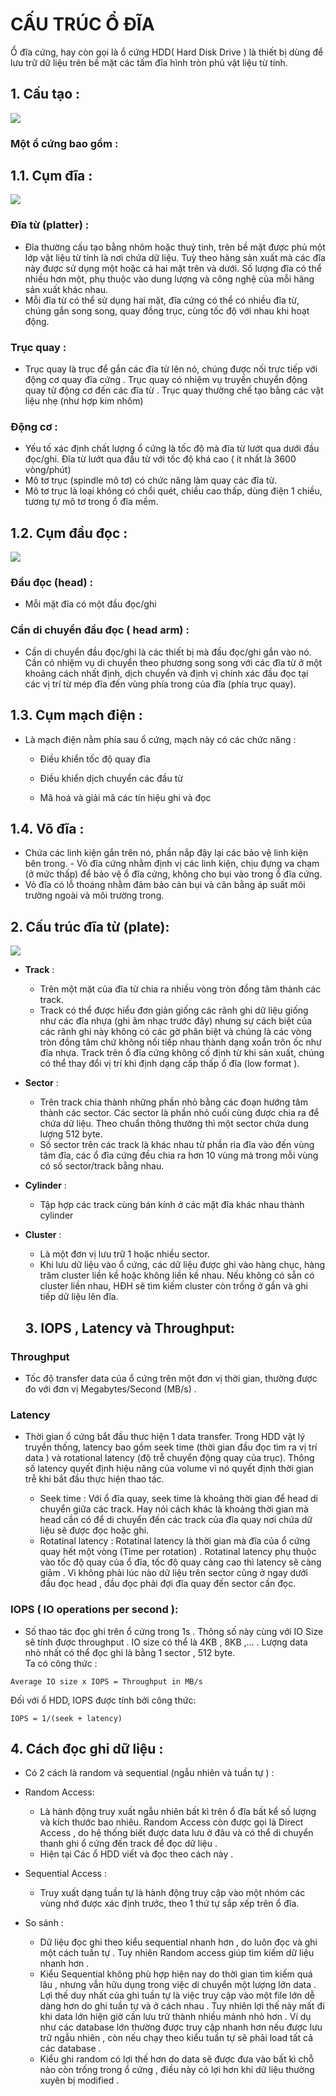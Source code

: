 # CẤU TRÚC Ổ ĐĨA  
Ổ đĩa cứng, hay còn gọi là ổ cứng HDD( Hard Disk Drive ) là thiết bị dùng để lưu trữ dữ liệu trên bề mặt các tấm đĩa hình tròn phủ vật liệu từ tính. 
## 1. Cấu tạo :    
<img src="../Storage/img/Stg_1_1.jpg">

### Một ổ cứng bao gồm :   

## 1.1. Cụm đĩa :  

<img src="../Storage/img/Stg_1_2.jpg">  

### Đĩa từ (platter) :  
- Đĩa thường cấu tạo bằng nhôm hoặc thuỷ tinh, trên bề mặt được phủ một lớp vật liệu từ tính là nơi chứa dữ liệu. Tuỳ theo hãng sản xuất mà các đĩa này được sử dụng một hoặc cả hai mặt trên và dưới. Số lượng đĩa có thể nhiều hơn một, phụ thuộc vào dung lượng và công nghệ của mỗi hãng sản xuất khác nhau.  
- Mỗi đĩa từ có thể sử dụng hai mặt, đĩa cứng có thể có nhiều đĩa từ, chúng gắn song song, quay đồng trục, cùng tốc độ với nhau khi hoạt động.     
    
###  Trục quay :  
- Trục quay là trục để gắn các đĩa từ lên nó, chúng được nối trực tiếp với động cơ quay đĩa cứng . Trục quay có nhiệm vụ truyền chuyển động quay từ động cơ đến các đĩa từ . Trục quay thường chế tạo bằng các vật liệu nhẹ (như hợp kim nhôm)
    
### Động cơ :    
- Yếu tố xác định chất lượng ổ cứng là tốc độ mà đĩa từ lướt qua dưới đầu đọc/ghi. Đĩa từ lướt qua đầu từ với tốc độ khá cao ( ít nhất là 3600 vòng/phút)  
- Mô tơ trục (spindle mô tơ) có chức năng làm quay các đĩa từ.
- Mô tơ trục là loại không có chổi quét, chiều cao thấp, dùng điện 1 chiều, tương tự mô tơ trong ổ đĩa mềm.
 
## 1.2. Cụm đầu đọc :  
<img src="../img/Stg_1_3.png">  

  ### Đầu đọc (head) :  
-  Mỗi mặt đĩa có một đầu đọc/ghi  

  ### Cần di chuyển đầu đọc ( head arm) :    
  - Cần di chuyển đầu đọc/ghi là các thiết bị mà đầu đọc/ghi gắn vào nó. Cần có nhiệm vụ di chuyển theo phương song song với các đĩa từ ở một khoảng cách nhất định, dịch chuyển và định vị chính xác đầu đọc tại các vị trí từ mép đĩa đến vùng phía trong của đĩa (phía trục quay).    

## 1.3. Cụm mạch điện  :  
- Là mạch điện nằm phía sau ổ cứng, mạch này có các chức năng :  
     - Điều khiển tốc độ quay đĩa  
     
     - Điều khiển dịch chuyển các đầu từ  
     
     - Mã hoá và giải mã các tín hiệu ghi và đọc   
## 1.4. Võ đĩa :  
   - Chứa các linh kiện gắn trên nó, phần nắp đậy lại các bảo vệ linh kiện bên trong.
    - Vỏ đĩa cứng nhằm định vị các linh kiện, chịu đựng va chạm (ở mức thấp) để bảo vệ ổ đĩa cứng, không cho bụi vào trong ổ đĩa cứng.
   - Vỏ đĩa có lỗ thoáng nhằm đảm bảo cản bụi và cân bằng áp suất môi trường ngoài và môi trường trong.  

## 2. Cấu trúc đĩa từ (plate):  

<img src="../img/Stg_1_4.png">  

- **Track** :  

  - Trên một mặt  của đĩa từ chia ra nhiều vòng tròn đồng tâm thành các track.  
  - Track có thể được hiểu đơn giản giống các rãnh ghi dữ liệu giống như các đĩa nhựa (ghi âm nhạc trước đây) nhưng sự cách biệt của các rãnh ghi này không có các gờ phân biệt và chúng là các vòng tròn đồng tâm chứ không nối tiếp nhau thành dạng xoắn trôn ốc như đĩa nhựa. Track trên ổ đĩa cứng không cố định từ khi sản xuất, chúng có thể thay đổi vị trí khi định dạng cấp thấp ổ đĩa (low format ). 
- **Sector** :    
    - Trên track chia thành những phần nhỏ bằng các đoạn hướng tâm thành các sector. Các sector là phần nhỏ cuối cùng được chia ra để chứa dữ liệu. Theo chuẩn thông thường thì một sector chứa dung lượng 512 byte.
    - Số sector trên các track là khác nhau từ phần rìa đĩa vào đến vùng tâm đĩa, các ổ đĩa cứng đều chia ra hơn 10 vùng mà trong mỗi vùng có số sector/track bằng nhau.   
- **Cylinder** :  
    - Tập hợp các track cùng bán kính ở các mặt đĩa khác nhau thành cylinder  

- **Cluster**  :  
    - Là một đơn vị lưu trữ 1 hoặc nhiều sector.
    - Khi lưu dữ liệu vào ổ cứng, các dữ liệu được ghi vào hàng chục, hàng trăm cluster liền kề hoặc không liền kề nhau. Nếu không có sẵn có cluster liền nhau, HĐH sẽ tìm kiếm cluster còn trống ở gần và ghi tiếp dữ liệu lên đĩa.  

    ## 3. IOPS , Latency và Throughput:    
### **Throughput**  
- Tốc độ transfer data của ổ cứng trên một đơn vị thời gian, thường được đo với đơn vị Megabytes/Second (MB/s) .  

### **Latency**  
- Thời gian ổ cứng bắt đầu thưc hiện 1 data transfer. Trong HDD vật lý truyền thống, latency bao gồm seek time (thời gian đầu đọc tìm ra vị trí data ) và rotational latency (độ trễ chuyển động quay của trục). Thông số latency quyết định hiệu năng của volume vì nó quyết định thời gian trễ khi bắt đầu thực hiện thao tác.

    - Seek time : Với ổ đĩa quay, seek time là khoảng thời gian để head di chuyển giữa các track. Hay nói cách khác là khoảng thời gian mà head cần có để di chuyển đến các track của đĩa quay nơi chứa dữ liệu sẽ được đọc hoặc ghi.
    - Rotatinal latency : Rotatinal latency  là thời gian mà đĩa của ổ cứng quay hết một vòng (Time per rotation) . Rotatinal latency phụ thuộc vào tốc độ quay của ổ đĩa, tốc độ quay càng cao thì latency sẽ càng giảm . Vì không phải lúc nào dữ liệu trên sector cũng ở ngay dưới đầu đọc head , đầu đọc phải đợi đĩa quay đến sector cần đọc.   



### **IOPS ( IO operations per second ):** 
- Số thao tác đọc ghi trên ổ cứng trong 1s . Thông số này cùng với IO Size sẽ tính được throughput  . IO size có thể là 4KB , 8KB ,... . Lượng data nhỏ nhất có thể đọc ghi là bằng 1 sector , 512 byte.  
Ta có công thức :  
```
Average IO size x IOPS = Throughput in MB/s
```


Đối với ổ HDD, IOPS được tính bởi công thức:
```
IOPS = 1/(seek + latency)
```  

## 4. Cách đọc ghi dữ liệu :  
- Có 2 cách  là random và sequential (ngẫu nhiên và tuần tự ) :  
- Random Access:

    - Là hành động truy xuất ngẫu nhiên bất kì trên ổ đĩa bất kể số lượng và kích thước bao nhiêu. Random Access còn được gọi là Direct Access , do hệ thống biết được data lưu ở đâu và có thể di chuyển thanh ghi ổ cứng đến track để đọc dữ liệu .
    - Hiện tại Các ổ HDD viết và đọc theo cách này .  

- Sequential Access :

    - Truy xuất dạng tuần tự là hành động truy cập vào một nhóm các vùng nhớ được xác định trước, theo 1 thứ tự sắp xếp trên ổ đĩa.  

- So sánh :  
   - Dữ liệu đọc ghi theo kiểu sequential nhanh hơn , do luôn đọc và ghi một cách tuần tự . Tuy nhiên Random access giúp tìm kiếm dữ liệu nhanh hơn .  
   - Kiểu Sequential không phù hợp hiện nay do thời gian tìm kiếm quá lâu , nhưng vẫn hữu dụng trong việc di chuyển một lượng lớn data . Lợi thế duy nhất của ghi tuần tự là việc truy cập vào một file lớn dễ dàng hơn do ghi tuần tự và ở cách nhau . Tuy nhiên lợi thế này mất đi khi data lớn hiện giờ cần lưu trữ thành nhiều mảnh nhỏ hơn . Ví dụ như các database lớn thường được truy cập nhanh hơn nếu được lưu trữ ngẫu nhiên , còn nếu chạy theo kiểu tuần tự sẽ phải load tất cả các database . 
   - Kiểu ghi random có lợi thế hơn do data sẽ được đưa vào bất kì chỗ nào còn trống trong ổ cứng , điều này có lợi hơn khi dữ liệu thường xuyên bị modified .  
   



